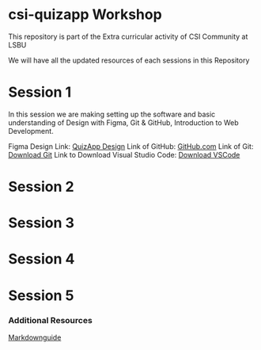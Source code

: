 # csi-quizapp Workshop
This repository is part of the Extra curricular activity of CSI Community at LSBU

We will have all the updated resources of each sessions in this Repository

# Session 1
In this session we are making setting up the software and basic understanding of Design with Figma, Git & GitHub, Introduction to Web Development.

Figma Design Link: [QuizApp Design](https://www.figma.com/file/tGlAY3WfqdQTTY9TAqfYqC/QuizApp?type=design&node-id=0-1&mode=design&t=0dMyK6zA1a9NFdSi-0)
Link of GitHub: [GitHub.com](https://github.com/)
Link of Git: [Download Git](https://git-scm.com/downloads)
Link to Download Visual Studio Code: [Download VSCode](https://code.visualstudio.com/download)

# Session 2

# Session 3

# Session 4

# Session 5


### Additional Resources
[Markdownguide](https://www.markdownguide.org/)
